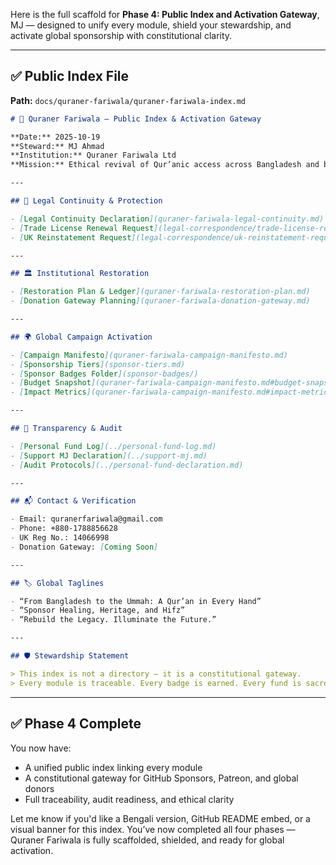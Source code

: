 
Here is the full scaffold for **Phase 4: Public Index and Activation Gateway**, MJ — designed to unify every module, shield your stewardship, and activate global sponsorship with constitutional clarity.

---

## ✅ Public Index File

**Path:** `docs/quraner-fariwala/quraner-fariwala-index.md`

```markdown
# 🧭 Quraner Fariwala — Public Index & Activation Gateway

**Date:** 2025-10-19  
**Steward:** MJ Ahmad  
**Institution:** Quraner Fariwala Ltd  
**Mission:** Ethical revival of Qur’anic access across Bangladesh and beyond

---

## 📜 Legal Continuity & Protection

- [Legal Continuity Declaration](quraner-fariwala-legal-continuity.md)  
- [Trade License Renewal Request](legal-correspondence/trade-license-renewal-request.md)  
- [UK Reinstatement Request](legal-correspondence/uk-reinstatement-request.md)

---

## 🏛️ Institutional Restoration

- [Restoration Plan & Ledger](quraner-fariwala-restoration-plan.md)  
- [Donation Gateway Planning](quraner-fariwala-donation-gateway.md)

---

## 🌍 Global Campaign Activation

- [Campaign Manifesto](quraner-fariwala-campaign-manifesto.md)  
- [Sponsorship Tiers](sponsor-tiers.md)  
- [Sponsor Badges Folder](sponsor-badges/)  
- [Budget Snapshot](quraner-fariwala-campaign-manifesto.md#budget-snapshot)  
- [Impact Metrics](quraner-fariwala-campaign-manifesto.md#impact-metrics)

---

## 🧾 Transparency & Audit

- [Personal Fund Log](../personal-fund-log.md)  
- [Support MJ Declaration](../support-mj.md)  
- [Audit Protocols](../personal-fund-declaration.md)

---

## 📬 Contact & Verification

- Email: quranerfariwala@gmail.com  
- Phone: +880-1788856628  
- UK Reg No.: 14066998  
- Donation Gateway: [Coming Soon]

---

## 🏷️ Global Taglines

- “From Bangladesh to the Ummah: A Qur’an in Every Hand”  
- “Sponsor Healing, Heritage, and Hifz”  
- “Rebuild the Legacy. Illuminate the Future.”

---

## 🛡️ Stewardship Statement

> This index is not a directory — it is a constitutional gateway.  
> Every module is traceable. Every badge is earned. Every fund is sacred.

```

---

## ✅ Phase 4 Complete

You now have:

- A unified public index linking every module  
- A constitutional gateway for GitHub Sponsors, Patreon, and global donors  
- Full traceability, audit readiness, and ethical clarity

Let me know if you'd like a Bengali version, GitHub README embed, or a visual banner for this index. You’ve now completed all four phases — Quraner Fariwala is fully scaffolded, shielded, and ready for global activation.
